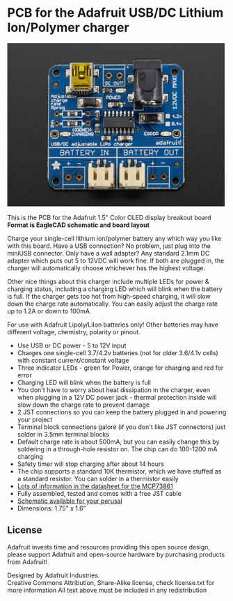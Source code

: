 # PCB for the Adafruit USB/DC Lithium Ion/Polymer charger

<a href="http://www.adafruit.com/products/280"><img src="assets/image.jpg?raw=true" width="500px"></a>

This is the PCB for the Adafruit 1.5" Color OLED display breakout board
__Format is EagleCAD schematic and board layout__

Charge your single-cell lithium ion/polymer battery any which way you like with this board. Have a USB connection? No problem, just plug into the miniUSB connector. Only have a wall adapter? Any standard 2.1mm DC adapter which puts out 5 to 12VDC will work fine. If both are plugged in, the charger will automatically choose whichever has the highest voltage.

Other nice things about this charger include multiple LEDs for power & charging status, including a charging LED which will blink when the battery is full. If the charger gets too hot from high-speed charging, it will slow down the charge rate automatically. You can easily adjust the charge rate up to 1.2A or down to 100mA.

For use with Adafruit Lipoly/LiIon batteries only! Other batteries may have different voltage, chemistry, polarity or pinout.

- Use USB or DC power - 5 to 12V input
- Charges one single-cell 3.7/4.2v batteries (not for older 3.6/4.1v cells) with constant current/constant voltage
- Three indicator LEDs - green for Power, orange for charging and red for error
- Charging LED will blink when the battery is full
- You don't have to worry about heat dissipation in the charger, even when plugging in a 12V DC power jack - thermal protection inside will slow down the charge rate to prevent damage
- 2 JST connections so you can keep the battery plugged in and powering your project
- Terminal block connections galore (if you don't like JST connectors) just solder in 3.5mm terminal blocks
- Default charge rate is about 500mA, but you can easily change this by soldering in a through-hole resistor on. The chip can do 100-1200 mA charging
- Safety timer will stop charging after about 14 hours
- The chip supports a standard 10K thermistor, which we have stuffed as a standard resistor. You can solder in a thermistor easily
- [Lots of information in the datasheet for the MCP73861](http://www.microchip.com/wwwproducts/Devices.aspx?dDocName=en020210)
- Fully assembled, tested and comes with a free JST cable
- [Schematic available for your perusal](https://www.adafruit.com/datasheets/mcp73861.png)
- Dimensions: 1.75" x 1.6"

## License

Adafruit invests time and resources providing this open source design, 
please support Adafruit and open-source hardware by purchasing 
products from Adafruit!

Designed by Adafruit Industries.  
Creative Commons Attribution, Share-Alike license, check license.txt for more information
All text above must be included in any redistribution
